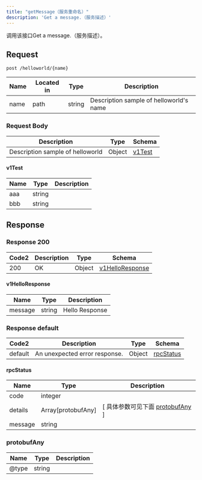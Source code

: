 ```yaml
---
title: "getMessage（服务重命名）"
description: 'Get a message.（服务描述）'
---
```



调用该接口Get a message.（服务描述）。

## Request

```
post /helloworld/{name}
```

| Name | Located in | Type | Description | 
| ---- | ---------- | ----------- | ----------- | 
| name | path | string | Description sample of helloworld's name |  

### Request Body

| Description | Type | Schema |
| ----------- | ------ | ------ |
| Description sample of helloworld | Object | [v1Test](#v1Test) |

#### v1Test

| Name | Type | Description | 
| ---- | ---- | ----------- |     
| aaa | string |  |      
| bbb | string |  |   

## Response

### Response  200

| Code2 | Description | Type | Schema |
| ---- | ----------- | ------ | ------ |
| 200 | OK | Object | [v1HelloResponse](#v1HelloResponse) |

#### v1HelloResponse

| Name | Type | Description | 
| ---- | ---- | ----------- |     
| message | string | Hello Response |   

### Response  default

| Code2 | Description | Type | Schema |
| ---- | ----------- | ------ | ------ |
| default | An unexpected error response. | Object | [rpcStatus](#rpcStatus) |

#### rpcStatus

| Name | Type | Description | 
| ---- | ---- | ----------- |     
| code | integer |  |          
| details | Array[protobufAny] |  [ 具体参数可见下面 [protobufAny](#protobufAny) ] |       
| message | string |  |   

### protobufAny

| Name | Type | Description | 
| ---- | ---- | ----------- |     
| @type | string |  |   


  
     
 
 


          
     
   
     
 
 


 



